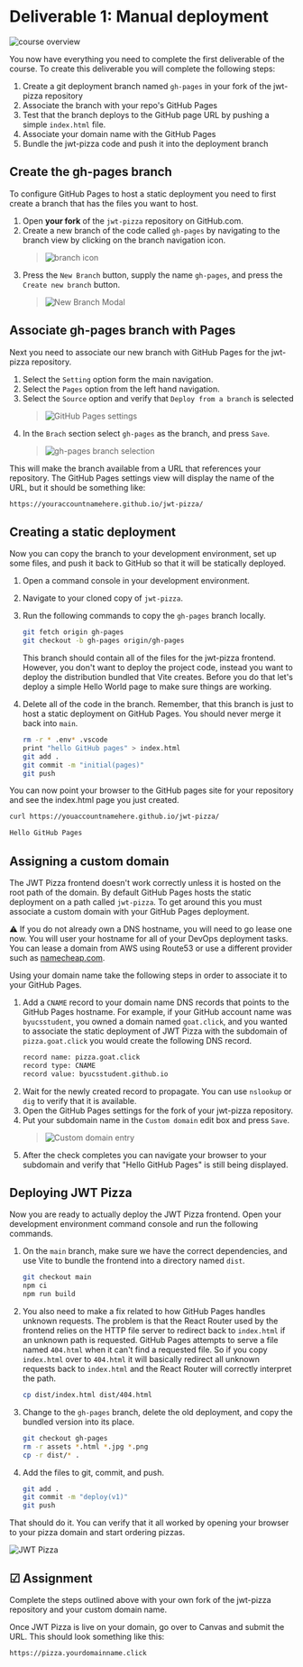 # Deliverable 1: Manual deployment

![course overview](../courseOverview.png)

You now have everything you need to complete the first deliverable of the course. To create this deliverable you will complete the following steps:

1.  Create a git deployment branch named `gh-pages` in your fork of the jwt-pizza repository
1.  Associate the branch with your repo's GitHub Pages
1.  Test that the branch deploys to the GitHub page URL by pushing a simple `index.html` file.
1.  Associate your domain name with the GitHub Pages
1.  Bundle the jwt-pizza code and push it into the deployment branch

## Create the gh-pages branch

To configure GitHub Pages to host a static deployment you need to first create a branch that has the files you want to host.

1. Open **your fork** of the `jwt-pizza` repository on GitHub.com.
1. Create a new branch of the code called `gh-pages` by navigating to the branch view by clicking on the branch navigation icon.
   > ![branch icon](branchNavigationIcon.png)
1. Press the `New Branch` button, supply the name `gh-pages`, and press the `Create new branch` button.
   > ![New Branch Modal](newBranchModal.png)

## Associate gh-pages branch with Pages

Next you need to associate our new branch with GitHub Pages for the jwt-pizza repository.

1. Select the `Setting` option form the main navigation.
1. Select the `Pages` option from the left hand navigation.
1. Select the `Source` option and verify that `Deploy from a branch` is selected
   > ![GitHub Pages settings](gitHubPagesSettings.png)
1. In the `Brach` section select `gh-pages` as the branch, and press `Save`.
   > ![gh-pages branch selection](ghPagesBranchSelection.png)

This will make the branch available from a URL that references your repository. The GitHub Pages settings view will display the name of the URL, but it should be something like:

```txt
https://youraccountnamehere.github.io/jwt-pizza/
```

## Creating a static deployment

Now you can copy the branch to your development environment, set up some files, and push it back to GitHub so that it will be statically deployed.

1. Open a command console in your development environment.
1. Navigate to your cloned copy of `jwt-pizza`.
1. Run the following commands to copy the `gh-pages` branch locally.

   ```sh
   git fetch origin gh-pages
   git checkout -b gh-pages origin/gh-pages
   ```

   This branch should contain all of the files for the jwt-pizza frontend. However, you don't want to deploy the project code, instead you want to deploy the distribution bundled that Vite creates. Before you do that let's deploy a simple Hello World page to make sure things are working.

1. Delete all of the code in the branch. Remember, that this branch is just to host a static deployment on GitHub Pages. You should never merge it back into `main`.
   ```sh
   rm -r * .env* .vscode
   print "hello GitHub pages" > index.html
   git add .
   git commit -m "initial(pages)"
   git push
   ```

You can now point your browser to the GitHub pages site for your repository and see the index.html page you just created.

```sh
curl https://youaccountnamehere.github.io/jwt-pizza/

Hello GitHub Pages
```

## Assigning a custom domain

The JWT Pizza frontend doesn't work correctly unless it is hosted on the root path of the domain. By default GitHub Pages hosts the static deployment on a path called `jwt-pizza`. To get around this you must associate a custom domain with your GitHub Pages deployment.

⚠️ If you do not already own a DNS hostname, you will need to go lease one now. You will user your hostname for all of your DevOps deployment tasks. You can lease a domain from AWS using Route53 or use a different provider such as [namecheap.com](namecheap.com).

Using your domain name take the following steps in order to associate it to your GitHub Pages.

1. Add a `CNAME` record to your domain name DNS records that points to the GitHub Pages hostname. For example, if your GitHub account name was `byucsstudent`, you owned a domain named `goat.click`, and you wanted to associate the static deployment of JWT Pizza with the subdomain of `pizza.goat.click` you would create the following DNS record.
   ```txt
   record name: pizza.goat.click
   record type: CNAME
   record value: byucsstudent.github.io
   ```
1. Wait for the newly created record to propagate. You can use `nslookup` or `dig` to verify that it is available.
1. Open the GitHub Pages settings for the fork of your jwt-pizza repository.
1. Put your subdomain name in the `Custom domain` edit box and press `Save`.
   > ![Custom domain entry](customDomain.png)
1. After the check completes you can navigate your browser to your subdomain and verify that "Hello GitHub Pages" is still being displayed.

## Deploying JWT Pizza

Now you are ready to actually deploy the JWT Pizza frontend. Open your development environment command console and run the following commands.

1. On the `main` branch, make sure we have the correct dependencies, and use Vite to bundle the frontend into a directory named `dist`.
   ```sh
   git checkout main
   npm ci
   npm run build
   ```
1. You also need to make a fix related to how GitHub Pages handles unknown requests. The problem is that the React Router used by the frontend relies on the HTTP file server to redirect back to `index.html` if an unknown path is requested. GitHub Pages attempts to serve a file named `404.html` when it can't find a requested file. So if you copy `index.html` over to `404.html` it will basically redirect all unknown requests back to `index.html` and the React Router will correctly interpret the path.
   ```sh
   cp dist/index.html dist/404.html
   ```
1. Change to the `gh-pages` branch, delete the old deployment, and copy the bundled version into its place.
   ```sh
   git checkout gh-pages
   rm -r assets *.html *.jpg *.png
   cp -r dist/* .
   ```
1. Add the files to git, commit, and push.
   ```sh
   git add .
   git commit -m "deploy(v1)"
   git push
   ```

That should do it. You can verify that it all worked by opening your browser to your pizza domain and start ordering pizzas.

![JWT Pizza](../jwtPizzaClient/jwtPizzaPhone.png)

## ☑ Assignment

Complete the steps outlined above with your own fork of the jwt-pizza repository and your custom domain name.

Once JWT Pizza is live on your domain, go over to Canvas and submit the URL. This should look something like this:

```txt
https://pizza.yourdomainname.click
```
